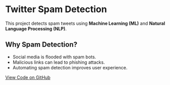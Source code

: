 # Twitter Spam Detection

This project detects spam tweets using **Machine Learning (ML)** and **Natural Language Processing (NLP)**.

## Why Spam Detection?
- Social media is flooded with spam bots.
- Malicious links can lead to phishing attacks.
- Automating spam detection improves user experience.

[View Code on GitHub][def]

[def]: https://github.com/vasudhagrao/Twitter-Spam-Detection--ML